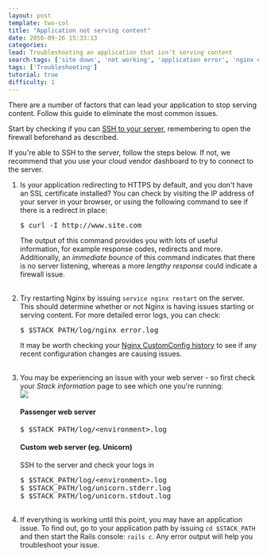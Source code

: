 ```yaml
---
layout: post
template: two-col
title: "Application not serving content"
date: 2050-09-26 15:33:13
categories: 
lead: Troubleshooting an application that isn't serving content
search-tags: ['site down', 'not working', 'application error', 'nginx error', 'site not working']
tags: ['Troubleshooting']
tutorial: true
difficulty: 1
---
```


There are a number of factors that can lead your application to stop serving content. Follow this guide to eliminate the most common issues.

Start by checking if you can [SSH to your server](/how-to/shell-to-your-servers.html), remembering to open the firewall beforehand as described.

If you're able to SSH to the server, follow the steps below. If not, we recommend that you use your cloud vendor dashboard to try to connect to the server.
<ol>
<li>Is your application redirecting to HTTPS by default, and you don't have an SSL certificate installed? You can check by visiting the IP address of your server in your browser, or using the following command to see if there is a redirect in place:</li>

<pre class="prettyprint">
$ curl -I http://www.site.com
</pre>

The output of this command provides you with lots of useful information, for example response codes, redirects and more. Additionally, an <i>immediate bounce</i> of this command indicates that there is no server listening, whereas a more <i>lengthy response</i> could indicate a firewall issue.
<br/><br/>
<li>Try restarting Nginx by issuing <code>service nginx restart</code> on the server. This should determine whether or not Nginx is having issues starting or serving content. For more detailed error logs, you can check:</li>

<pre class="prettyprint">
$ $STACK_PATH/log/nginx_error.log
</pre>

It may be worth checking your <a href="/stack-features/custom-config.html">Nginx CustomConfig history</a> to see if any recent configuration changes are causing issues.
<br/><br/>
<li>You may be experiencing an issue with your web server - so first check your <i>Stack information</i> page to see which one you're running:</li>
<img src="http://cdn.cloud66.com/images/help/web_server_type.png">

<h4>Passenger web server</h4>

<pre class="prettyprint">
$ $STACK_PATH/log/&#60;environment&#62;.log
</pre>

<h4>Custom web server (eg. Unicorn)</h4>
SSH to the server and check your logs in

<pre class="prettyprint">
$ $STACK_PATH/log/&#60;environment&#62;.log
$ $STACK_PATH/log/unicorn.stderr.log
$ $STACK_PATH/log/unicorn.stdout.log
</pre>

<br/>
<li>If everything is working until this point, you may have an application issue. To find out, go to your application path by issuing <code>cd $STACK_PATH</code> and then start the Rails console: <code>rails c</code>. Any error output will help you troubleshoot your issue.</li>
</ol>